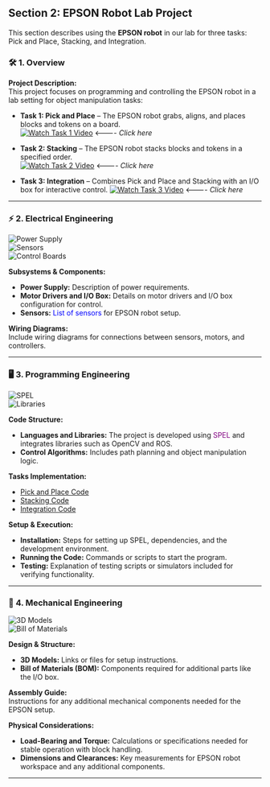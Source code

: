 ## Section 2: EPSON Robot Lab Project

This section describes using the **EPSON robot** in our lab for three tasks: Pick and Place, Stacking, and Integration.

### 🛠️ 1. Overview

**Project Description:**  
This project focuses on programming and controlling the EPSON robot in a lab setting for object manipulation tasks:

- **Task 1: Pick and Place** – The EPSON robot grabs, aligns, and places blocks and tokens on a board.  
  [![Watch Task 1 Video](https://img.shields.io/badge/Watch-Task_1-blue)](https://youtu.be/5OCg-I2ZSlQ?si=6uBngnlg_m5KW0fz) <---- *Click here*

- **Task 2: Stacking** – The EPSON robot stacks blocks and tokens in a specified order.  
  [![Watch Task 2 Video](https://img.shields.io/badge/Watch-Task_2-blue)](https://youtu.be/SGoLy_Q0XWM?si=tNRr6POcxG31-aYo) <---- *Click here*

- **Task 3: Integration** – Combines Pick and Place and Stacking with an I/O box for interactive control.
  [![Watch Task 3 Video](https://img.shields.io/badge/Watch-Task_2-blue)](https://youtu.be/zePF8Wemp40) <---- *Click here*

---


### ⚡ 2. Electrical Engineering

![Power Supply](https://img.shields.io/badge/Power-Supply-green)  
![Sensors](https://img.shields.io/badge/Sensors-Proximity-blue)  
![Control Boards](https://img.shields.io/badge/Control-Boards-orange)

**Subsystems & Components:**
- **Power Supply:** Description of power requirements.
- **Motor Drivers and I/O Box:** Details on motor drivers and I/O box configuration for control.
- **Sensors:** <span style="color:blue">List of sensors</span> for EPSON robot setup.

**Wiring Diagrams:**  
Include wiring diagrams for connections between sensors, motors, and controllers.

---

### 🖥️ 3. Programming Engineering

![SPEL](https://img.shields.io/badge/Language-SPEL-purple)  
![Libraries](https://img.shields.io/badge/Libraries-ROS%20%7C%20OpenCV-brightgreen)

**Code Structure:**
- **Languages and Libraries:** The project is developed using <span style="color:purple">SPEL</span> and integrates libraries such as OpenCV and ROS.
- **Control Algorithms:** Includes path planning and object manipulation logic.

**Tasks Implementation:**
- [Pick and Place Code](#)
- [Stacking Code](#)
- [Integration Code](#)

**Setup & Execution:**
- **Installation:** Steps for setting up SPEL, dependencies, and the development environment.
- **Running the Code:** Commands or scripts to start the program.
- **Testing:** Explanation of testing scripts or simulators included for verifying functionality.

---

### 🧩 4. Mechanical Engineering

![3D Models](https://img.shields.io/badge/3D_Models-Setup_Instructions-lightgrey)  
![Bill of Materials](https://img.shields.io/badge/BOM-Available-blue)

**Design & Structure:**
- **3D Models:** Links or files for setup instructions.
- **Bill of Materials (BOM):** Components required for additional parts like the I/O box.

**Assembly Guide:**  
Instructions for any additional mechanical components needed for the EPSON setup.

**Physical Considerations:**
- **Load-Bearing and Torque:** Calculations or specifications needed for stable operation with block handling.
- **Dimensions and Clearances:** Key measurements for EPSON robot workspace and any additional components.

---
